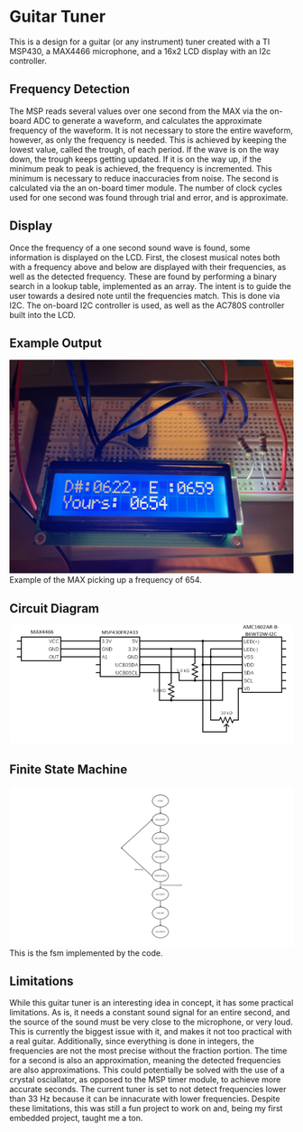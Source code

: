 # Guitar Tuner
This is a design for a guitar (or any instrument) tuner created with a TI 
MSP430, a MAX4466 microphone, and a 16x2 LCD display with an I2c controller.  

## Frequency Detection
The MSP reads several values over one second from the MAX via the on-board ADC 
to generate a waveform, and calculates the approximate frequency of the 
waveform. It is not necessary to store the entire waveform, however, as only 
the frequency is needed. This is achieved by keeping the lowest value, called 
the trough, of each period. If the wave is on the way down, the trough keeps 
getting updated. If it is on the way up, if the minimum peak to peak is 
achieved, the frequency is incremented. This minimum is necessary to reduce 
inaccuracies from noise. The second is calculated via the an on-board timer 
module. The number of clock cycles used for one second was found through trial 
and error, and is approximate.  

## Display
Once the frequency of a one second sound wave is found, some information is 
displayed on the LCD. First, the closest musical notes both with a frequency 
above and below are displayed with their frequencies, as well as the detected 
frequency. These are found by performing a binary search in a lookup table, 
implemented as an array. The intent is to guide the user towards a desired 
note until the frequencies match. This is done via I2C. The on-board I2C 
controller is used, as well as the AC780S controller built into the LCD.  

## Example Output
![Picture of the LCD Display in action](example.jpg)
Example of the MAX picking up a frequency of 654.  

## Circuit Diagram
![Circuit Diagram of Guitar Tuner](circuit_diagram.png)

## Finite State Machine
![Finite State Machine of Guitar Tuner](fsm.png)
This is the fsm implemented by the code.

## Limitations
While this guitar tuner is an interesting idea in concept, it has some 
practical limitations. As is, it needs a constant sound signal for an entire 
second, and the source of the sound must be very close to the microphone, or 
very loud. This is currently the biggest issue with it, and makes it not too 
practical with a real guitar. Additionally, since everything is done in 
integers, the frequencies are not the most precise without the fraction 
portion. The time for a second is also an approximation, meaning the detected 
frequencies are also approximations. This could potentially be solved with the 
use of a crystal osciallator, as opposed to the MSP timer module, to achieve 
more accurate seconds. The current tuner is set to not detect frequencies 
lower than 33 Hz because it can be innacurate with lower frequencies. Despite 
these limitations, this was still a fun project to work on and, being my first 
embedded project, taught me a ton.
